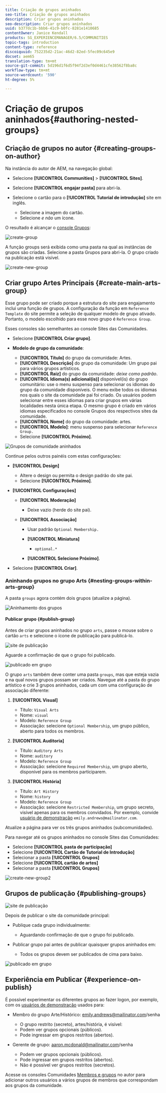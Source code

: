 ```yaml
---
title: Criação de grupos aninhados
seo-title: Criação de grupos aninhados
description: Criar grupos aninhados
seo-description: Criar grupos aninhados
uuid: b377dc1b-bbb6-41c9-b0fc-8281e1410685
contentOwner: Janice Kendall
products: SG_EXPERIENCEMANAGER/6.5/COMMUNITIES
topic-tags: introduction
content-type: reference
discoiquuid: 752235d2-21ac-46d2-82ed-5fec09c645e9
docset: aem65
translation-type: tm+mt
source-git-commit: 5d196d1f6d5f94f2d3ef0d4461cfe38562f8ba8c
workflow-type: tm+mt
source-wordcount: '590'
ht-degree: 5%

---
```



# Criação de grupos aninhados{#authoring-nested-groups}

## Criação de grupos no autor {#creating-groups-on-author}

Na instância do autor de AEM, na navegação global:

* Selecione **[!UICONTROL Communities]** > **[!UICONTROL Sites]**.
* Selecione **[!UICONTROL engajar pasta]** para abri-la.
* Selecione o cartão para o **[!UICONTROL Tutorial de introdução]** site em inglês.

   * Selecione a imagem do cartão.
   * Selecione *e não* um ícone.

O resultado é alcançar o [console Grupos](/help/communities/groups.md):

![create-group](assets/create-group.png)

A função groups será exibida como uma pasta na qual as instâncias de grupos são criadas. Selecione a pasta Grupos para abri-la. O grupo criado na publicação está visível.

![create-new-group](assets/create-new-group.png)

## Criar grupo Artes Principais {#create-main-arts-group}

Esse grupo pode ser criado porque a estrutura do site para engajamento inclui uma função de grupos. A configuração da função em `Reference Template` do site permite a seleção de qualquer modelo de grupo ativado. Portanto, o modelo escolhido para esse novo grupo é `Reference Group`.

Esses consoles são semelhantes ao console Sites das Comunidades.

* Selecione **[!UICONTROL Criar grupo]**.

* **Modelo de grupo da comunidade**:

   * **[!UICONTROL Título]** do grupo da comunidade: Artes.
   * **[!UICONTROL Descrição]** do grupo da comunidade: Um grupo pai para vários grupos artísticos.
   * **[!UICONTROL Raiz]** do grupo da comunidade:  *deixe como padrão*.
   * **[!UICONTROL Idioma(s) adicional(is)]** disponível(is) do grupo comunitário: use o menu suspenso para selecionar os idiomas do grupo da comunidade disponíveis. O menu exibe todos os idiomas nos quais o site da comunidade pai foi criado. Os usuários podem selecionar entre esses idiomas para criar grupos em várias localidades nesta única etapa. O mesmo grupo é criado em vários idiomas especificados no console Grupos dos respectivos sites da comunidade.
   * **[!UICONTROL Nome]** do grupo da comunidade: artes.
   * **[!UICONTROL Modelo]**: menu suspenso para selecionar  `Reference Group.`
   * Selecione **[!UICONTROL Próximo]**.

![Grupos de comunidade aninhados](assets/parent-to-nestedgroup.png)

Continue pelos outros painéis com estas configurações:

* **[!UICONTROL Design]**

   * Altere o design ou permita o design padrão do site pai.
   * Selecione **[!UICONTROL Próximo]**.

* **[!UICONTROL Configurações]**

   * **[!UICONTROL Moderação]**

      * Deixe vazio (herde do site pai).
   * **[!UICONTROL Associação]**

      * Usar padrão `Optional Membership.`

      * **[!UICONTROL Miniatura]**
         * `optional.*`
      * **[!UICONTROL Selecione Próximo]**.



* Selecione **[!UICONTROL Criar]**.

### Aninhando grupos no grupo Arts {#nesting-groups-within-arts-group}

A pasta `groups` agora contém dois grupos (atualize a página).

![Aninhamento dos grupos](assets/create-community-group.png)

#### Publicar grupo {#publish-group}

Antes de criar grupos aninhados no grupo `arts`, passe o mouse sobre o cartão `arts` e selecione o ícone de publicação para publicá-lo.

![site de publicação](assets/publish-site.png)

Aguarde a confirmação de que o grupo foi publicado.

![publicado em grupo](assets/group-published.png)

O grupo `arts` também deve conter uma pasta `groups`, mas que esteja vazia e na qual novos grupos possam ser criados. Navegue até a pasta do grupo artístico e crie 3 grupos aninhados, cada um com uma configuração de associação diferente:

1. **[!UICONTROL Visual]**

   * Título: `Visual Arts`
   * Nome: `visual`
   * Modelo: `Reference Group`
   * Associação: selecione `Optional Membership`, um grupo público, aberto para todos os membros.

1. **[!UICONTROL Auditoria]**

   * Título: `Auditory Arts`
   * Nome: `auditory`
   * Modelo: `Reference Group`
   * Associação: selecione `Required Membership`, um grupo aberto, disponível para os membros participarem.

1. **[!UICONTROL História]**

   * Título: `Art History`
   * Nome: `history`
   * Modelo: `Reference Group`
   * Associação: selecione `Restricted Membership`, um grupo secreto, visível apenas para os membros convidados. Por exemplo, convide [usuário de demonstração](/help/communities/tutorials.md#demo-users) `emily.andrews@mailinator.com`.

Atualize a página para ver os três grupos aninhados (subcomunidades).

Para navegar até os grupos aninhados no console Sites das Comunidades:

* Selecione **[!UICONTROL pasta de participação]**
* Selecione **[!UICONTROL Cartão de Tutorial de Introdução]**
* Selecionar a pasta **[!UICONTROL Grupos]**
* Selecione **[!UICONTROL cartão de artes]**
* Selecionar a pasta **[!UICONTROL Grupos]**

![create-new-group2](assets/create-new-group2.png)

## Grupos de publicação {#publishing-groups}

![site de publicação](assets/publish-site.png)

Depois de publicar o site da comunidade principal:

* Publique cada grupo individualmente:

   * Aguardando confirmação de que o grupo foi publicado.

* Publicar grupo pai antes de publicar quaisquer grupos aninhados em:

   * Todos os grupos devem ser publicados de cima para baixo.

![publicado em grupo](assets/group-published.png)

## Experiência em Publicar {#experience-on-publish}

É possível experimentar os diferentes grupos ao fazer logon, por exemplo, com os [usuários de demonstração](/help/communities/tutorials.md#demo-users) usados para:

* Membro do grupo Arte/Histórico: emily.andrews@mailinator.com/senha
   * O grupo restrito (secreto), artes/história, é visível:
   * Podem ver grupos opcionais (públicos).
   * Pode ingressar em grupos restritos (abertos).

* Gerente de grupo: aaron.mcdonald@mailinator.com/senha

   * Podem ver grupos opcionais (públicos).
   * Pode ingressar em grupos restritos (abertos).
   * Não é possível ver grupos restritos (secretos).

Acesse os consoles Comunidades [Membros e grupos](/help/communities/members.md) no autor para adicionar outros usuários a vários grupos de membros que correspondam aos grupos da comunidade.

